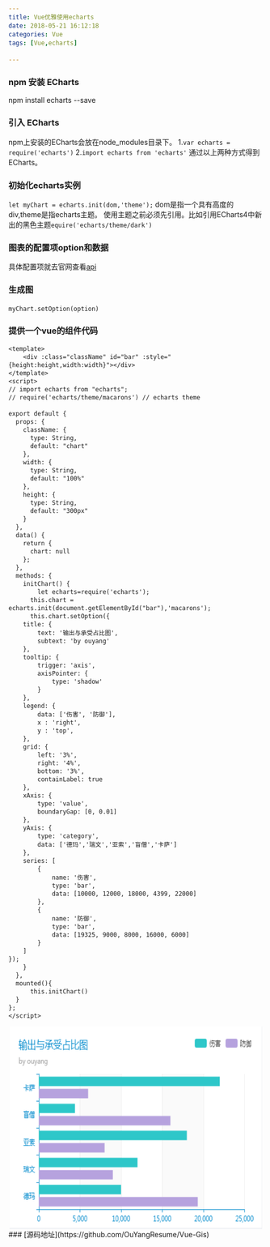 ```yaml
---
title: Vue优雅使用echarts
date: 2018-05-21 16:12:18
categories: Vue
tags: [Vue,echarts]

---
```

### npm 安装 ECharts
npm install echarts --save
### 引入 ECharts
npm上安装的ECharts会放在node_modules目录下。
1.`var echarts = require('echarts')`
2.`import echarts from 'echarts'`
通过以上两种方式得到 ECharts。
<!-- more -->
### 初始化echarts实例
`let myChart = echarts.init(dom,'theme');`
dom是指一个具有高度的div,theme是指echarts主题。
使用主题之前必须先引用。比如引用ECharts4中新出的黑色主题`equire('echarts/theme/dark')` 
### 图表的配置项option和数据
具体配置项就去官网查看[api](http://echarts.baidu.com/option.html#title)
### 生成图
`myChart.setOption(option)`

### 提供一个vue的组件代码
``` vue 
<template>
    <div :class="className" id="bar" :style="{height:height,width:width}"></div>
</template>
<script>
// import echarts from "echarts";
// require('echarts/theme/macarons') // echarts theme

export default {
  props: {
    className: {
      type: String,
      default: "chart"
    },
    width: {
      type: String,
      default: "100%"
    },
    height: {
      type: String,
      default: "300px"
    }
  },
  data() {
    return {
      chart: null
    };
  },
  methods: {
    initChart() {
        let echarts=require('echarts');
      this.chart = echarts.init(document.getElementById("bar"),'macarons');
      this.chart.setOption({
    title: {
        text: '输出与承受占比图',
        subtext: 'by ouyang'
    },
    tooltip: {
        trigger: 'axis',
        axisPointer: {
            type: 'shadow'
        }
    },
    legend: {
        data: ['伤害', '防御'],
        x : 'right',
        y : 'top',
    },
    grid: {
        left: '3%',
        right: '4%',
        bottom: '3%',
        containLabel: true
    },
    xAxis: {
        type: 'value',
        boundaryGap: [0, 0.01]
    },
    yAxis: {
        type: 'category',
        data: ['德玛','瑞文','亚索','盲僧','卡萨']
    },
    series: [
        {
            name: '伤害',
            type: 'bar',
            data: [10000, 12000, 18000, 4399, 22000]
        },
        {
            name: '防御',
            type: 'bar',
            data: [19325, 9000, 8000, 16000, 6000]
        }
    ]
});
    }
  },
  mounted(){
      this.initChart()
  }
};
</script>
```
<div  align="center"><img src="Vue优雅使用echarts/bar.png" width = "500" height = "400" alt="Bar图" align=center />
</div>
### [源码地址](https://github.com/OuYangResume/Vue-Gis)

